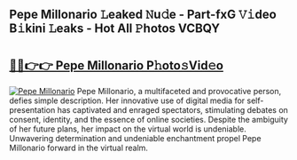 ## Pepe Millonario 𝙻eaked 𝙽u𝚍e - Part-fxG 𝚅𝚒deo B𝚒kini 𝙻eaks - Hot All 𝙿hotos VCBQY

# <h2><a href="http://ld6413.urlbe.top/?page=Pepe+Millonario">🔗🔗👉👉 Pepe Millonario P𝚑oto𝚜Vid𝚎o</a></h2>

[![Pepe Millonario](https://i.imgur.com/eBuTRDB.gif)](http://ld6413.urlbe.top/?page=Pepe+Millonario)
Pepe Millonario, a multifaceted and provocative person, defies simple description. Her innovative use of digital media for self-presentation has captivated and enraged spectators, stimulating debates on consent, identity, and the essence of online societies. Despite the ambiguity of her future plans, her impact on the virtual world is undeniable. Unwavering determination and undeniable enchantment propel Pepe Millonario forward in the virtual realm.
